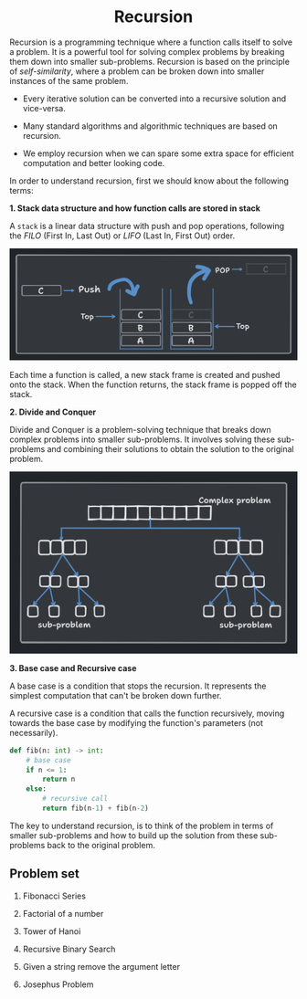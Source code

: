 <h1 align="center"> Recursion </h1>

Recursion is a programming technique where a function calls itself to solve a problem. It is a powerful tool for solving complex problems by breaking them down into smaller sub-problems. Recursion is based on the principle of _self-similarity_, where a problem can be broken down into smaller instances of the same problem. 

- Every iterative solution can be converted into a recursive solution and vice-versa.

- Many standard algorithms and algorithmic techniques are based on recursion.

- We employ recursion when we can spare some extra space for efficient computation and better looking code.

In order to understand recursion, first we should know about the following terms:

**1. Stack data structure and how function calls are stored in stack**

A `stack` is a linear data structure with push and pop operations, following the _FILO_ (First In, Last Out) or _LIFO_ (Last In, First Out) order.

![Stack and stack operations](./img/Stack.png)

Each time a function is called, a new stack frame is created and pushed onto the stack. When the function returns, the stack frame is popped off the stack.

**2. Divide and Conquer**

Divide and Conquer is a problem-solving technique that breaks down complex problems into smaller sub-problems. It involves solving these sub-problems and combining their solutions to obtain the solution to the original problem.

![Divide and conquer algorithm](./img/Divide_&_Conquer.png)

**3. Base case and Recursive case**

A base case is a condition that stops the recursion. It represents the simplest computation that can't be broken down further. 

A recursive case is a condition that calls the function recursively, moving towards the base case by modifying the function's parameters (not necessarily).

```python
def fib(n: int) -> int:
    # base case
    if n <= 1:
        return n
    else: 
        # recursive call
        return fib(n-1) + fib(n-2)
```

The key to understand recursion, is to think of the problem in terms of smaller sub-problems and how to build up the solution from these sub-problems back to the original problem.

## Problem set

1. Fibonacci Series

2. Factorial of a number

3. Tower of Hanoi

4. Recursive Binary Search

5. Given a string remove the argument letter

6. Josephus Problem
